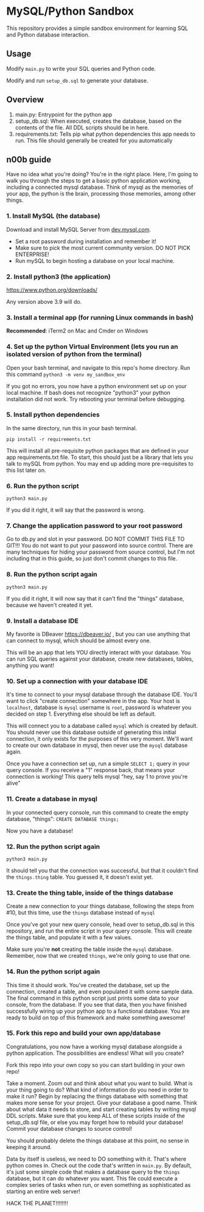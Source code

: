 # MySQL/Python Sandbox

This repository provides a simple sandbox environment for learning SQL and Python database interaction.

## Usage

Modify `main.py` to write your SQL queries and Python code.

Modify and run `setup_db.sql` to generate your database.

## Overview
1. main.py: Entrypoint for the python app
2. setup_db.sql: When executed, creates the database, based on the contents of the file. All DDL scripts should be in here.
3. requirements.txt: Tells pip what python dependencies this app needs to run. This file should generally be created for you automatically

## n00b guide

Have no idea what you're doing? You're in the right place. Here, I'm going to walk you through the steps to get a basic python application working, including a connected mysql database. Think of mysql as the memories of your app, the python is the brain, processing those memories, among other things.

### 1. Install MySQL (the database)

Download and install MySQL Server from [dev.mysql.com](https://dev.mysql.com). 
- Set a root password during installation and remember it!
- Make sure to pick the most current community version. DO NOT PICK ENTERPRISE!
- Run mySQL to begin hosting a database on your local machine.

### 2. Install python3 (the application)

https://www.python.org/downloads/

Any version above 3.9 will do.
   
### 3. Install a terminal app (for running Linux commands in bash)

**Recommended**: iTerm2 on Mac and Cmder on Windows

### 4. Set up the python Virtual Environment (lets you run an isolated version of python from the terminal)

Open your bash terminal, and navigate to this repo's home directory. Run this command `python3 -m venv my_sandbox_env`

If you got no errors, you now have a python environment set up on your local machine. If bash does not recognize "python3" your python installation did not work. Try rebooting your terminal before debugging.

### 5. Install python dependencies

In the same directory, run this in your bash terminal.

`pip install -r requirements.txt`

This will install all pre-requisite python packages that are defined in your app requirements.txt file. To start, this should just be a library that lets you talk to mySQL from python. You may end up adding more pre-requisites to this list later on.

### 6. Run the python script

`python3 main.py` 

If you did it right, it will say that the password is wrong.

### 7. Change the application password to your root password

Go to db.py and slot in your password. DO NOT COMMIT THIS FILE TO GIT!!! You do not want to put your password into source control. There are many techniques for hiding your password from source control, but I'm not including that in this guide, so just don't commit changes to this file.

### 8. Run the python script again

`python3 main.py` 

If you did it right, it will now say that it can't find the "things" database, because we haven't created it yet.

### 9. Install a database IDE

My favorite is DBeaver https://dbeaver.io/ , but you can use anything that can connect to mysql, which should be almost every one.

This will be an app that lets YOU directly interact with your database. You can run SQL queries against your database, create new databases, tables, anything you want!

### 10. Set up a connection with your database IDE

It's time to connect to your mysql database through the database IDE. You'll want to click "create connection" somewhere in the app. Your host is `localhost`, database is `mysql` username is `root`, password is whatever you decided on step 1. Everything else should be left as default.

This will connect you to a database called `mysql` which is created by default. You should never use this database outside of generating this initial connection, it only exists for the purposes of this very moment. We'll want to create our own database in mysql, then never use the `mysql` database again.

Once you have a connection set up, run a simple `SELECT 1;` query in your query console. If you receive a "1" response back, that means your connection is working! This query tells mysql "hey, say 1 to prove you're alive"

### 11. Create a database in mysql

In your connected query console, run this command to create the empty database, "things": `CREATE DATABASE things;`

Now you have a database!

### 12. Run the python script again

`python3 main.py` 

It should tell you that the connection was successful, but that it couldn't find the `things.thing` table. You guessed it, it doesn't exist yet.

### 13. Create the thing table, inside of the things database

Create a new connection to your things database, following the steps from #10, but this time, use the `things` database instead of `mysql`

Once you've got your new query console, head over to setup_db.sql in this repository, and run the entire script in your query console. This will create the things table, and populate it with a few values.

Make sure you're **not** creating the table inside the `mysql` database. Remember, now that we created `things`, we're only going to use that one.

### 14. Run the python script again

This time it should work. You've created the database, set up the connection, created a table, and even populated it with some sample data. The final command in this python script just prints some data to your console, from the database. If you see that data, then you have finished successfully wiring up your python app to a functional database. You are ready to build on top of this framework and make something awesome!

### 15. Fork this repo and build your own app/database

Congratulations, you now have a working mysql database alongside a python application. The possibilities are endless! What will you create?

Fork this repo into your own copy so you can start building in your own repo!

Take a moment. Zoom out and think about what you want to build. What is your thing going to do? What kind of information do you need in order to make it run? Begin by replacing the things database with something that makes more sense for your project. Give your database a good name. Think about what data it needs to store, and start creating tables by writing mysql DDL scripts. Make sure that you keep ALL of these scripts inside of the setup_db.sql file, or else you may forget how to rebuild your database! Commit your database changes to source control!

You should probably delete the things database at this point, no sense in keeping it around.

Data by itself is useless, we need to DO something with it. That's where python comes in. Check out the code that's written in `main.py`. By default, it's just some simple code that makes a database query to the `things` database, but it can do whatever you want. This file could execute a complex series of tasks when run, or even something as sophisticated as starting an entire web server!



HACK THE PLANET!!!!!!!!
